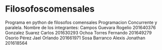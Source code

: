 # Filosofoscomensales
Programa en python de filosofos comensales
Programacion Concurrente y paralela.
Nombre de los integrantes:
Campos Guevara Rogelio 201640376
Gonzalez Suarez Carlos 201630293
Ochoa Torres Fernando 201649279
Osorio Pérez Jael Orlando 201661971
Sosa Barranco Alexis Jonathan 201618564
